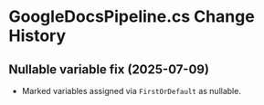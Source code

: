 # GoogleDocsPipeline.cs Change History

## Nullable variable fix (2025-07-09)
- Marked variables assigned via `FirstOrDefault` as nullable.
